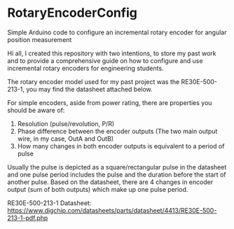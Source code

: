 # RotaryEncoderConfig
Simple Arduino code to configure an incremental rotary encoder for angular position measurement

Hi all, I created this repository with two intentions, to store my past work and to provide a comprehensive guide on how to configure and use incremental rotary encoders for engineering students.

The rotary encoder model used for my past project was the RE30E-500-213-1, you may find the datasheet attached below.

For simple encoders, aside from power rating, there are properties you should be aware of:
1. Resolution (pulse/revolution, P/R)
2. Phase difference between the encoder outputs (The two main output wire, in my case, OutA and OutB)
3. How many changes in both encoder outputs is equivalent to a period of pulse

Usually the pulse is depicted as a square/rectangular pulse in the datasheet and one pulse period includes the pulse and the duration before the start of another pulse. Based on the datasheet, there are 4 changes in encoder output (sum of both outputs) which make up one pulse period.





RE30E-500-213-1 Datasheet:
https://www.digchip.com/datasheets/parts/datasheet/4413/RE30E-500-213-1-pdf.php
